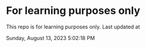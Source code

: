 # For learning purposes only
This repo is for learning purposes only.
Last updated at

Sunday, August 13, 2023 5:02:18 PM

